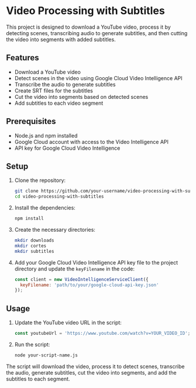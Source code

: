 # Video Processing with Subtitles

This project is designed to download a YouTube video, process it by detecting scenes, transcribing audio to generate subtitles, and then cutting the video into segments with added subtitles.

## Features

- Download a YouTube video
- Detect scenes in the video using Google Cloud Video Intelligence API
- Transcribe the audio to generate subtitles
- Create SRT files for the subtitles
- Cut the video into segments based on detected scenes
- Add subtitles to each video segment

## Prerequisites

- Node.js and npm installed
- Google Cloud account with access to the Video Intelligence API
- API key for Google Cloud Video Intelligence

## Setup

1. Clone the repository:

    ```bash
    git clone https://github.com/your-username/video-processing-with-subtitles.git
    cd video-processing-with-subtitles
    ```

2. Install the dependencies:

    ```bash
    npm install
    ```

3. Create the necessary directories:

    ```bash
    mkdir downloads
    mkdir cortes
    mkdir subtitles
    ```

4. Add your Google Cloud Video Intelligence API key file to the project directory and update the `keyFilename` in the code:

    ```javascript
    const client = new VideoIntelligenceServiceClient({
      keyFilename: 'path/to/your/google-cloud-api-key.json'
    });
    ```

## Usage

1. Update the YouTube video URL in the script:

    ```javascript
    const youtubeUrl = 'https://www.youtube.com/watch?v=YOUR_VIDEO_ID';
    ```

2. Run the script:

    ```bash
    node your-script-name.js
    ```

The script will download the video, process it to detect scenes, transcribe the audio, generate subtitles, cut the video into segments, and add the subtitles to each segment.

